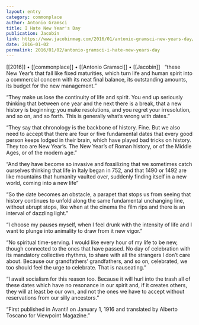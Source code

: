 ```yaml
---
layout: entry
category: commonplace
author: Antonio Gramsci
title: I Hate New Year's Day
publication: Jacobin
link: https://www.jacobinmag.com/2016/01/antonio-gramsci-new-years-day/
date: 2016-01-02
permalink: 2016/01/02/antonio-gramsci-i-hate-new-years-day
---
```


[[2016]] • [[commonplace]] • [[Antonio Gramsci]] • [[Jacobin]]
 
“these New Year’s that fall like fixed maturities, which turn life and human spirit into a commercial concern with its neat final balance, its outstanding amounts, its budget for the new management.”

“They make us lose the continuity of life and spirit. You end up seriously thinking that between one year and the next there is a break, that a new history is beginning; you make resolutions, and you regret your irresolution, and so on, and so forth. This is generally what’s wrong with dates.”

“They say that chronology is the backbone of history. Fine. But we also need to accept that there are four or five fundamental dates that every good person keeps lodged in their brain, which have played bad tricks on history. They too are New Year’s. The New Year’s of Roman history, or of the Middle Ages, or of the modern age.”

“And they have become so invasive and fossilizing that we sometimes catch ourselves thinking that life in Italy began in 752, and that 1490 or 1492 are like mountains that humanity vaulted over, suddenly finding itself in a new world, coming into a new life”

“So the date becomes an obstacle, a parapet that stops us from seeing that history continues to unfold along the same fundamental unchanging line, without abrupt stops, like when at the cinema the film rips and there is an interval of dazzling light.”

“I choose my pauses myself, when I feel drunk with the intensity of life and I want to plunge into animality to draw from it new vigor.”

“No spiritual time-serving. I would like every hour of my life to be new, though connected to the ones that have passed. No day of celebration with its mandatory collective rhythms, to share with all the strangers I don’t care about. Because our grandfathers’ grandfathers, and so on, celebrated, we too should feel the urge to celebrate. That is nauseating.”

“I await socialism for this reason too. Because it will hurl into the trash all of these dates which have no resonance in our spirit and, if it creates others, they will at least be our own, and not the ones we have to accept without reservations from our silly ancestors.”

“First published in Avanti! on January 1, 1916 and translated by Alberto Toscano for Viewpoint Magazine.”
